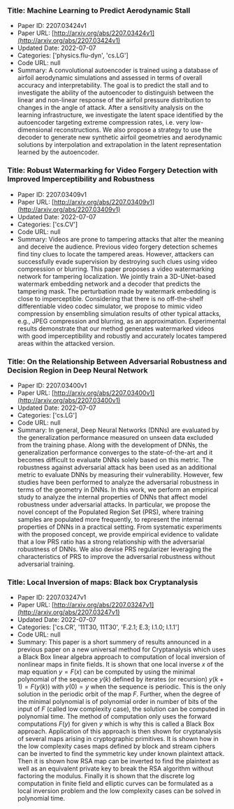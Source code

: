 ### Title: Machine Learning to Predict Aerodynamic Stall
* Paper ID: 2207.03424v1
* Paper URL: [http://arxiv.org/abs/2207.03424v1](http://arxiv.org/abs/2207.03424v1)
* Updated Date: 2022-07-07
* Categories: ['physics.flu-dyn', 'cs.LG']
* Code URL: null
* Summary: A convolutional autoencoder is trained using a database of airfoil
aerodynamic simulations and assessed in terms of overall accuracy and
interpretability. The goal is to predict the stall and to investigate the
ability of the autoencoder to distinguish between the linear and non-linear
response of the airfoil pressure distribution to changes in the angle of
attack. After a sensitivity analysis on the learning infrastructure, we
investigate the latent space identified by the autoencoder targeting extreme
compression rates, i.e. very low-dimensional reconstructions. We also propose a
strategy to use the decoder to generate new synthetic airfoil geometries and
aerodynamic solutions by interpolation and extrapolation in the latent
representation learned by the autoencoder.

### Title: Robust Watermarking for Video Forgery Detection with Improved Imperceptibility and Robustness
* Paper ID: 2207.03409v1
* Paper URL: [http://arxiv.org/abs/2207.03409v1](http://arxiv.org/abs/2207.03409v1)
* Updated Date: 2022-07-07
* Categories: ['cs.CV']
* Code URL: null
* Summary: Videos are prone to tampering attacks that alter the meaning and deceive the
audience. Previous video forgery detection schemes find tiny clues to locate
the tampered areas. However, attackers can successfully evade supervision by
destroying such clues using video compression or blurring. This paper proposes
a video watermarking network for tampering localization. We jointly train a
3D-UNet-based watermark embedding network and a decoder that predicts the
tampering mask. The perturbation made by watermark embedding is close to
imperceptible. Considering that there is no off-the-shelf differentiable video
codec simulator, we propose to mimic video compression by ensembling simulation
results of other typical attacks, e.g., JPEG compression and blurring, as an
approximation. Experimental results demonstrate that our method generates
watermarked videos with good imperceptibility and robustly and accurately
locates tampered areas within the attacked version.

### Title: On the Relationship Between Adversarial Robustness and Decision Region in Deep Neural Network
* Paper ID: 2207.03400v1
* Paper URL: [http://arxiv.org/abs/2207.03400v1](http://arxiv.org/abs/2207.03400v1)
* Updated Date: 2022-07-07
* Categories: ['cs.LG']
* Code URL: null
* Summary: In general, Deep Neural Networks (DNNs) are evaluated by the generalization
performance measured on unseen data excluded from the training phase. Along
with the development of DNNs, the generalization performance converges to the
state-of-the-art and it becomes difficult to evaluate DNNs solely based on this
metric. The robustness against adversarial attack has been used as an
additional metric to evaluate DNNs by measuring their vulnerability. However,
few studies have been performed to analyze the adversarial robustness in terms
of the geometry in DNNs. In this work, we perform an empirical study to analyze
the internal properties of DNNs that affect model robustness under adversarial
attacks. In particular, we propose the novel concept of the Populated Region
Set (PRS), where training samples are populated more frequently, to represent
the internal properties of DNNs in a practical setting. From systematic
experiments with the proposed concept, we provide empirical evidence to
validate that a low PRS ratio has a strong relationship with the adversarial
robustness of DNNs. We also devise PRS regularizer leveraging the
characteristics of PRS to improve the adversarial robustness without
adversarial training.

### Title: Local Inversion of maps: Black box Cryptanalysis
* Paper ID: 2207.03247v1
* Paper URL: [http://arxiv.org/abs/2207.03247v1](http://arxiv.org/abs/2207.03247v1)
* Updated Date: 2022-07-07
* Categories: ['cs.CR', '11T30, 11T30', 'F.2.1; E.3; I.1.0; I.1.1']
* Code URL: null
* Summary: This paper is a short summery of results announced in a previous paper on a
new universal method for Cryptanalysis which uses a Black Box linear algebra
approach to computation of local inversion of nonlinear maps in finite fields.
It is shown that one local inverse $x$ of the map equation $y=F(x)$ can be
computed by using the minimal polynomial of the sequence $y(k)$ defined by
iterates (or recursion) $y(k+1)=F(y(k))$ with $y(0)=y$ when the sequence is
periodic. This is the only solution in the periodic orbit of the map $F$.
Further, when the degree of the minimal polynomial is of polynomial order in
number of bits of the input of $F$ (called low complexity case), the solution
can be computed in polynomial time. The method of computation only uses the
forward computations $F(y)$ for given $y$ which is why this is called a Black
Box approach. Application of this approach is then shown for cryptanalysis of
several maps arising in cryptographic primitives. It is shown how in the low
complexity cases maps defined by block and stream ciphers can be inverted to
find the symmetric key under known plaintext attack. Then it is shown how RSA
map can be inverted to find the plaintext as well as an equivalent private key
to break the RSA algorithm without factoring the modulus. Finally it is shown
that the discrete log computation in finite field and elliptic curves can be
formulated as a local inversion problem and the low complexity cases can be
solved in polynomial time.

